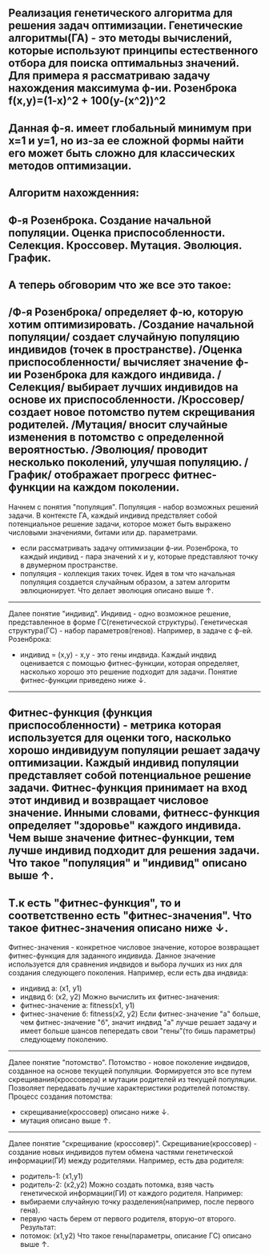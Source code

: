 Реализация генетического алгоритма для решения задач оптимизации. 
Генетические алгоритмы(ГА) - это методы вычислений, которые используют принципы естественного отбора для поиска оптимальныз значений. 
Для примера я рассматриваю задачу нахождения максимума ф-ии. Розенброка f(x,y)=(1-x)^2 + 100(y-(x^2))^2
-----------------------------------------------------------------------------
Данная ф-я. имеет глобальный минимум при х=1 и у=1, но из-за ее сложной формы найти его может быть сложно для классических методов оптимизации.
-----------------------------------------------------------------------------
Алгоритм нахожденния:
-----------------------------------------------------------------------------
Ф-я Розенброка.
Создание начальной популяции.
Оценка приспособленности.
Селекция. 
Кроссовер.
Мутация. 
Эволюция.
График.
-----------------------------------------------------------------------------
А теперь обговорим что же все это такое:
-----------------------------------------------------------------------------
/Ф-я Розенброка/ определяет ф-ю, которую хотим оптимизировать.
/Создание начальной популяции/ создает случайную популяцию индивидов (точек в пространстве).
/Оценка приспособленности/ вычисляет значение ф-ии Розенброка для каждого индивида.
/Селекция/ выбирает лучших индивидов на основе их приспособленности.
/Кроссовер/ создает новое потомство путем скрещивания родителей.
/Мутация/ вносит случайные изменения в потомство с определенной вероятностью.
/Эволюция/ проводит несколько поколений, улучшая популяцию.
/График/ отображает прогресс фитнес-функции на каждом поколении.
-----------------------------------------------------------------------------
Начнем с понятия "популяция".
Популяция - набор возможных решений задачи.
В контексте ГА, каждый индивид предствляет собой потенциальное решение задачи, которое может быть выражено числовыми значениями, битами или др. параметрами.
- если рассматривать задачу оптимизации ф-ии. Розенброка, то каждый индивид - пара значений х и у, которые представляют точку в двумерном пространстве.
- популяция - коллекция таких точек.
Идея в том что начальная популяция создается случайным образом, а затем алгоритм эвлюционирует.
Что делает эволюция описано выше ↑.  
-----------------------------------------------------------------------------
Далее понятие "индивид".
Индивид - одно возможное решение, представленное в форме ГС(генетической структуры).
Генетическая структура(ГС) - набор параметров(генов).
Например, в задаче с ф-ей. Розенброка:
- индивид = (x,y) - х,у - это гены индвида.
Каждый индвид оценивается с помощью фитнес-функции, которая  определяет, насколько хорошо это решение подходит для задачи.
Понятие фитнес-функции приведено ниже ↓.
-----------------------------------------------------------------------------
Фитнес-функция (функция приспособленности) - метрика которая используется для оценки того, насколько хорошо индивидуум популяции решает задачу оптимизации.
Каждый индивид популяции представляет собой потенциальное решение задачи.
Фитнес-функция принимает на вход этот индивид и возвращает числовое значение.
Инными словами, фитнесс-функция определяет "здоровье" каждого индивида. Чем выше значение фитнес-функции, тем лучше индивид подходит для решения задачи.
Что такое "популяция" и "индивид" описано выше ↑.
-----------------------------------------------------------------------------
Т.к есть "фитнес-функция", то и соответственно есть "фитнес-значения".
Что такое фитнес-значения описано ниже ↓.
-----------------------------------------------------------------------------
Фитнес-значения - конкретное числовое значение, которое возвращает фитнес-функция для заданного индивида.
Данное значение используется для сравнения индвидов и выбора лучших из них для создания следующего поколения. 
Например, если есть два индвида: 
- индивид а: (х1, у1)
- индвид б: (х2, у2)
Можно вычислить их фитнес-значения: 
- фитнес-значение а: fitness(x1, y1)
- фитнес-значение б: fitness(x2, y2)
Если фитнес-значение "а" больше, чем фитнес-значение "б", значит индвид "а" лучше решает задачу и имеет больше шансов пепередать свои "гены"(то бишь параметры) следующему поколению.
-----------------------------------------------------------------------------
Далее понятие "потомство".
Потомство - новое поколение индвидов, созданное на основе текущей популяции.
Формируется это все путем скрещивания(кроссовера) и мутации родителей из текущей популяции.
Позволяет передавать лучшие характеристики родителей потомству.
Процесс создания потомства:
- скрещивание(кроссовер) описано ниже ↓.
- мутация описано выше ↑.
-----------------------------------------------------------------------------
Далее понятие "скрещивание (кроссовер)".
Скрещивание(кроссовер) - создание новых индивидов путем обмена частями генетической информации(ГИ) между родителями.
Например, есть два родителя:
- родитель-1: (x1,y1)
- родитель-2: (x2,y2)
Можно создать потомка, взяв часть генетической информации(ГИ) от каждого родителя.
Например:
- выбираеми случайную точку разделения(например, после первого гена).
- первую часть берем от первого родителя, вторую-от второго.
Результат:
- потомок: (x1,y2)
Что такое гены(параметры, описание ГС) описано выше ↑.


